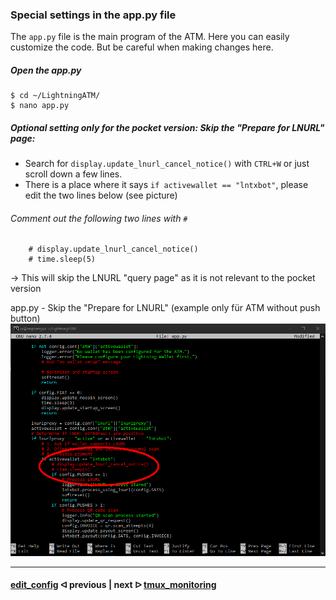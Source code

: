 ### Special settings in the app.py file

The `app.py` file is the main program of the ATM. Here you can easily customize the code. But be careful when making changes here.

##### Open the app.py

```
$ cd ~/LightningATM/
$ nano app.py
```

##### Optional setting *only for the pocket version:* Skip the "Prepare for LNURL" page:

- Search for `display.update_lnurl_cancel_notice()` with `CTRL+W` or just scroll down a few lines. 
- There is a place where it says `if activewallet == "lntxbot"`, please edit the two lines below (see picture)

###### Comment out the following two lines with `#`

```
	# display.update_lnurl_cancel_notice()
	# time.sleep(5)
```

-> This will skip the LNURL "query page" as it is not relevant to the pocket version 

app.py - Skip the "Prepare for LNURL" (example only für ATM without push button)
![edit app](../pictures/edit_app_terminal_1.png)

---

#### [edit_config](/docs/guide/edit_config.md)  ᐊ  previous | next  ᐅ  [tmux_monitoring](/docs/guide/tmux_monitoring.md)



